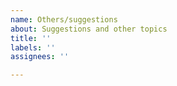 ```yaml
---
name: Others/suggestions
about: Suggestions and other topics
title: ''
labels: ''
assignees: ''

---
```



